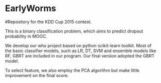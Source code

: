 # EarlyWorms

#Repository for the KDD Cup 2015 contest.

This is a binary classification problem, which aims to predict dropout probability in MOOC.

We develop our who project based on python scikit-learn toolkit. Most of the basic classifier models, such as LR, DT, SVM and ensemble models like RF, GBRT are included in our program. Our final version adopted the GBRT model.

To select feature, we also employ the PCA algorithm but make little improvement on the final score.


